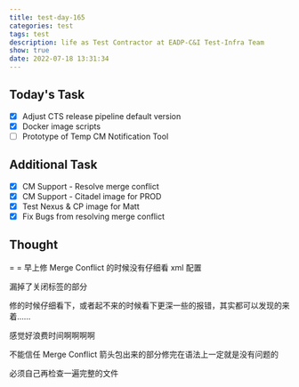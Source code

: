 ```yaml
---
title: test-day-165
categories: test
tags: test
description: life as Test Contractor at EADP-C&I Test-Infra Team
show: true
date: 2022-07-18 13:31:34
---
```

## Today's Task
- [x] Adjust CTS release pipeline default version 
- [x] Docker image scripts
- [ ] Prototype of Temp CM Notification Tool

## Additional Task 
- [x] CM Support - Resolve merge conflict
- [x] CM Support - Citadel image for PROD
- [x] Test Nexus & CP image for Matt 
- [x] Fix Bugs from resolving merge conflict

## Thought

= = 早上修 Merge Conflict 的时候没有仔细看 xml 配置

漏掉了关闭标签的部分

修的时候仔细看下，或者起不来的时候看下更深一些的报错，其实都可以发现的来着……

感觉好浪费时间啊啊啊啊

不能信任 Merge Conflict 箭头包出来的部分修完在语法上一定就是没有问题的

必须自己再检查一遍完整的文件
